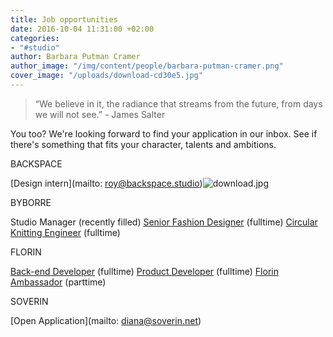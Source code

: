```yaml
---
title: Job opportunities
date: 2016-10-04 11:31:00 +02:00
categories:
- "#studio"
author: Barbara Putman Cramer
author_image: "/img/content/people/barbara-putman-cramer.png"
cover_image: "/uploads/download-cd30e5.jpg"
---
```


> “We believe in it, the radiance that streams from the future, from days we will not see.” - James Salter

You too? We're looking forward to find your application in our inbox. See if there's something that fits your character, talents and ambitions.

BACKSPACE

[Design intern](mailto: roy@backspace.studio)![download.jpg](/uploads/download.jpg)

BYBORRE

Studio Manager (recently filled)
[Senior Fashion Designer](https://byborre.homerun.co/senior-designer) (fulltime)
[Circular Knitting Engineer](https://byborre.homerun.co/circular-knitting-engineer-santoni) (fulltime)

FLORIN 

[Back-end Developer](http://jobs.florinapp.com/backend-developer) (fulltime)
[Product Developer](http://jobs.florinapp.com/product-developer) (fulltime)
[Florin Ambassador](http://florinapp.com/ambassadeur) (parttime)

SOVERIN

[Open Application](mailto: diana@soverin.net)